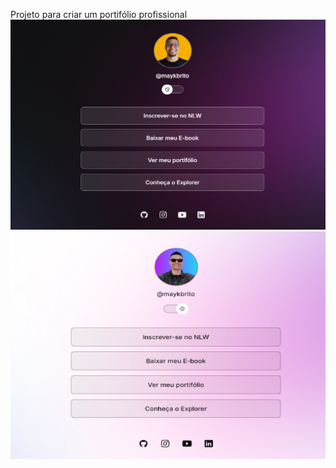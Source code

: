 Projeto para criar um portifólio profissional
![Tema Dark](https://github.com/igortejo/Projeto01_Discover/blob/main/img01.png)
![Tema Dark](https://github.com/igortejo/Projeto01_Discover/blob/main/img02.png)

